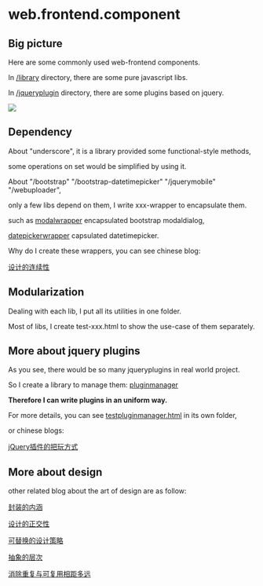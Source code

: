 web.frontend.component
======================

## **Big picture**

Here are some commonly used web-frontend components.

In [/library](https://github.com/thzt/web.frontend.component/tree/master/library) directory, there are some pure javascript libs.

In [/jqueryplugin](https://github.com/thzt/web.frontend.component/tree/master/jqueryplugin) directory, there are some plugins based on jquery.

![](http://upload-images.jianshu.io/upload_images/1023733-4d12dfbb1c370347.png)

## **Dependency**

About "underscore", it is a library provided some functional-style methods,

some operations on set would be simplified by using it.

About "/bootstrap" "/bootstrap-datetimepicker" "/jquerymobile" "/webuploader", 

only a few libs depend on them, I write xxx-wrapper to encapsulate them.

such as [modalwrapper](https://github.com/thzt/web.frontend.component/tree/master/jqueryplugin/modalwrapper) encapsulated bootstrap modaldialog,

[datepickerwrapper](https://github.com/thzt/web.frontend.component/tree/master/jqueryplugin/datepickerwrapper) capsulated datetimepicker.

Why do I create these wrappers, you can see chinese blog: 

[设计的连续性](https://thzt.github.io/blog/2015/03/20/design/)

## **Modularization**

Dealing with each lib, I put all its utilities in one folder.

Most of libs, I create test-xxx.html to show the use-case of them separately.

## **More about jquery plugins**

As you see, there would be so many jqueryplugins in real world project.

So I create a library to manage them: [pluginmanager](https://github.com/thzt/web.frontend.component/tree/master/library/pluginmanager)

**Therefore I can write plugins in an uniform way.**

For more details, you can see [testpluginmanager.html](https://github.com/thzt/web.frontend.component/blob/master/library/pluginmanager/testpluginmanager.html) in its own folder,

or chinese blogs: 

[jQuery插件的把玩方式](https://thzt.github.io/blog/2015/03/24/jquery-plugin/)

## **More about design**

other related blog about the art of design are as follow:

[封装的内涵](https://thzt.github.io/blog/2015/01/29/encapsulation/)

[设计的正交性](https://thzt.github.io/blog/2015/02/07/design-for-orthogonality/)

[可替换的设计策略](https://thzt.github.io/blog/2015/03/31/choice/)

[抽象的层次](https://thzt.github.io/blog/2015/08/11/hierarchy-of-abstraction/)

[消除重复与可复用相距多远](https://thzt.github.io/blog/2015/09/11/reuse-oriented-programming//)
